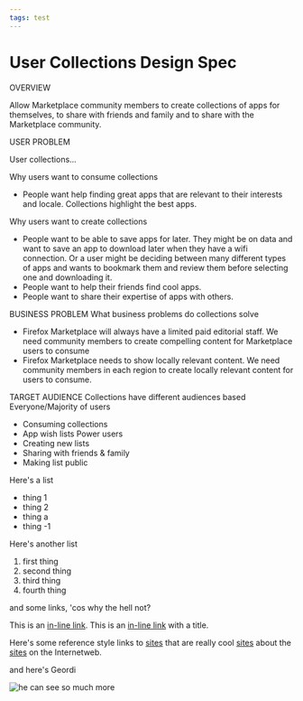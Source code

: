 ```yaml
---
tags: test
---
```


# User Collections Design Spec

OVERVIEW

Allow Marketplace community members to create collections of apps for themselves, to share with friends and family and to share with the Marketplace community.

USER PROBLEM

User collections…

Why users want to consume collections
* People want help finding great apps that are relevant to their interests and locale. Collections highlight the best apps. 

Why users want to create collections
* People want to be able to save apps for later. They might be on data and want to save an app to download later when they have a wifi connection. Or a user might be deciding between many different types of apps and wants to bookmark them and review them before selecting one and downloading it.
* People want to help their friends find cool apps. 
* People want to share their expertise of apps with others. 

BUSINESS PROBLEM
What business problems do collections solve
* Firefox Marketplace will always have a limited paid editorial staff. We need community members to create compelling content for Marketplace users to consume
* Firefox Marketplace needs to show locally relevant content. We need community members in each region to create locally relevant content for users to consume. 

TARGET AUDIENCE
Collections have different audiences based 
Everyone/Majority of users
* Consuming collections
* App wish lists
Power users
* Creating new lists
* Sharing with friends & family
* Making list public

Here's a list
* thing 1
* thing 2
* thing a
* thing -1

Here's another list
1. first thing
2. second thing
3. third thing
4. fourth thing

and some links, 'cos why the hell not?

This is an [in-line link](http://www.mozilla.org).
This is an [in-line link](http://www.mozilla.org "Link with title") with a title.

Here's some reference style links to [sites][1] that are really cool [sites][2] about the [sites][3] on the Internetweb.

[1]: http://www.mozilla.com 
[2]: http://www.twitter.com
[3]: http://www.lolcatz.com

and here's Geordi

![he can see so much more](http://tsmuse.github.io/testMarketplaceDesignSpec/img/geordi.jpg)
